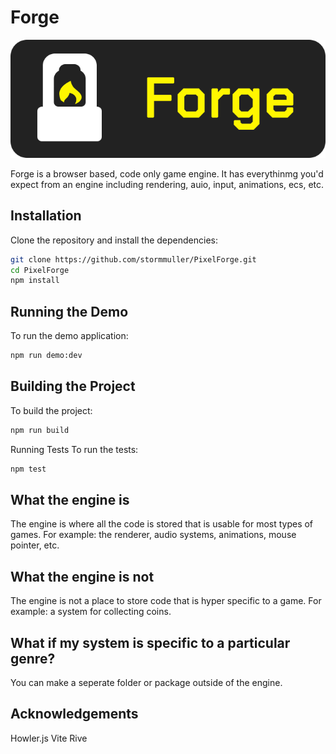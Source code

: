 # Forge

![logo](assets/pixel-forge-logo.png)

Forge is a browser based, code only game engine. It has everythinmg you'd expect from an engine including rendering, auio, input, animations, ecs, etc.

## Installation
Clone the repository and install the dependencies:
``` sh
git clone https://github.com/stormmuller/PixelForge.git
cd PixelForge
npm install
```

## Running the Demo
To run the demo application:
``` sh
npm run demo:dev
```

## Building the Project
To build the project:
``` sh
npm run build
```

Running Tests
To run the tests:
```sh
npm test
```
## What the engine is

The engine is where all the code is stored that is usable for most types of games. For example: the renderer, audio systems, animations, mouse pointer, etc.

## What the engine is not

The engine is not a place to store code that is hyper specific to a game. For example: a system for collecting coins.

## What if my system is specific to a particular genre?

You can make a seperate folder or package outside of the engine.

## Acknowledgements
Howler.js
Vite
Rive